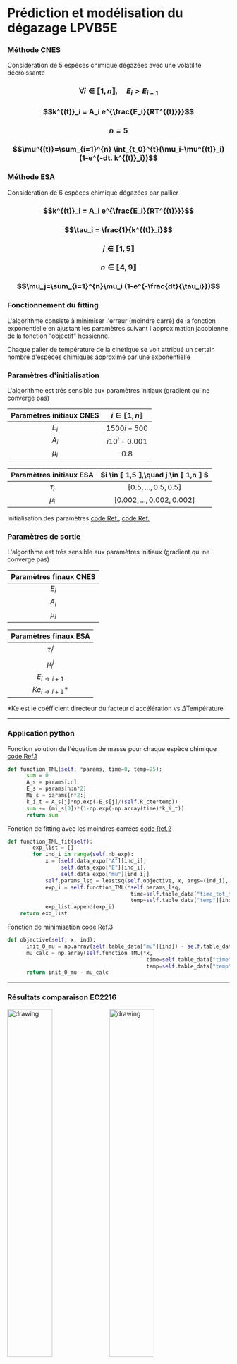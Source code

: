 
# Prédiction et modélisation du dégazage LPVB5E

### Méthode CNES

Considération de 5 espèces chimique dégazées avec une volatilité décroissante

### $$\forall i \in ⟦ 1,n ⟧, \quad E_i>E_{i-1}$$
### $$k^{(t)}_i = A_i e^{\frac{E_i}{RT^{(t)}}}$$
### $$n = 5$$
### $$\mu^{(t)}=\sum_{i=1}^{n} \int_{t_0}^{t}(\mu_i-\mu^{(t)}_i) (1-e^{-dt. k^{(t)}_i})$$

### Méthode ESA

Considération de 6 espèces chimique dégazées par pallier

### $$k^{(t)}_i = A_i e^{\frac{E_i}{RT^{(t)}}}$$
### $$\tau_i = \frac{1}{k^{(t)}_i}$$
### $$j \in ⟦ 1,5 ⟧$$
### $$n \in  ⟦ 4,9 ⟧$$
### $$\mu_j=\sum_{i=1}^{n}\mu_i (1-e^{-\frac{dt}{\tau_i}})$$

### Fonctionnement du fitting

L'algorithme consiste à minimiser l'erreur (moindre carré) de la fonction exponentielle en ajustant les paramètres suivant l'approximation jacobienne de la fonction "objectif" hessienne.

Chaque palier de température de la cinétique se voit attribué un certain nombre d'espèces chimiques approximé par une exponentielle

### Paramètres d'initialisation

L'algorithme est trés sensible aux paramètres initiaux (gradient qui ne converge pas)

| Paramètres initiaux CNES | $i \in ⟦ 1,n ⟧$|
| :---: | :---: |
| $E_i$ | $1500i + 500$  |
| $A_i$ | $i10^i + 0.001$  |
| $\mu_i$ | $0.8$  |

| Paramètres initiaux ESA | $i \in ⟦ 1,5 ⟧,\quad j \in ⟦ 1,n ⟧ $|
| :---: | :---: |
| $\tau_i$ | $[0.5,...,0.5,0.5]$ |
| $\mu_i$ | $[0.002,...,0.002,0.002]$  |

Initialisation des paramètres [code Ref.](https://github.com/LanceryH/Cnes_LP_VB5E/blob/cab1dc12d166c8ba1ab3f4c076725c6f098306b8/resolution_CNES_M.py#L32C5-L36C44), [code Ref.](https://github.com/LanceryH/Cnes_LP_VB5E/blob/f3e286e73476426176acfa4ac20660d5a93cb20b/resolution_ESA.py#L39C1-L42C46)

### Paramètres de sortie

L'algorithme est trés sensible aux paramètres initiaux (gradient qui ne converge pas)

| Paramètres finaux CNES |
| :---: |
| $E_i$ |
| $A_i$ |
| $\mu_i$ |

| Paramètres finaux ESA |
| :---: |
| $\tau^j_i$ |
| $\mu^j_i$ |
| $E_{i\rightarrow i+1}$ |
| $Ke_{i\rightarrow i+1}$* |

*Ke est le coéfficient directeur du facteur d'accélération vs $\Delta$Température

----
### Application python

Fonction solution de l'équation de masse pour chaque espèce chimique 
[code Ref.1](https://github.com/LanceryH/Cnes_LP_VB5E/blob/b09f277af6533a65b18a40ce6191ed4f0d6e2bc0/resolution_CNES_M.py#L38C5-L49C19)

```python
def function_TML(self, *params, time=0, temp=25):
      sum = 0
      A_s = params[:n]
      E_s = params[n:n*2]
      Mi_s = params[n*2:]
      k_i_t = A_s[j]*np.exp(-E_s[j]/(self.R_cte*temp))
      sum += (mi_s[0])*(1-np.exp(-np.array(time)*k_i_t))
      return sum
```
Fonction de fitting avec les moindres carrées
[code Ref.2](https://github.com/LanceryH/Cnes_LP_VB5E/blob/cab1dc12d166c8ba1ab3f4c076725c6f098306b8/resolution_CNES_M.py#L51C1-L63C102)

```python
def function_TML_fit(self):
        exp_list = []
        for ind_i in range(self.nb_exp):
            x = [self.data_expo["A"][ind_i],
                 self.data_expo["E"][ind_i],
                 self.data_expo["mu"][ind_i]]
            self.params_lsq = leastsq(self.objective, x, args=(ind_i), maxfev=5000)[0]
            exp_i = self.function_TML(*self.params_lsq,
                                       time=self.table_data["time_tot_tot"],
                                       temp=self.table_data["temp"][ind_i][1])
            exp_list.append(exp_i)
    return exp_list
```
Fonction de minimisation
[code Ref.3](https://github.com/LanceryH/Cnes_LP_VB5E/blob/93cd4022814937dadaf33ea915ee3a8b973c9860/resolution_CNES_M.py#L93C4-L94C189)

```python
def objective(self, x, ind):
      init_0_mu = np.array(self.table_data["mu"][ind]) - self.table_data["mu"][ind][0]
      mu_calc = np.array(self.function_TML(*x,
                                            time=self.table_data["time"][0],
                                            temp=self.table_data["temp"][ind][1]))
      return init_0_mu - mu_calc
```
-----
### Résultats comparaison EC2216

<img src="https://github.com/LanceryH/Cnes_LP_VB5E/assets/108919405/c809cb9b-ffea-4719-90ca-2823a25a7d4f" alt="drawing" width="45%" height="45%"/>
<img src="https://github.com/LanceryH/Cnes_LP_VB5E/assets/108919405/22659e6b-770d-4d23-ae27-855e5e59ab9d" alt="drawing" width="45%" height="45%"/>
<img src="https://github.com/LanceryH/Cnes_LP_VB5E/assets/108919405/f837df3a-7439-4373-a00c-1876256ed137" alt="drawing" width="70%" height="70%"/>

